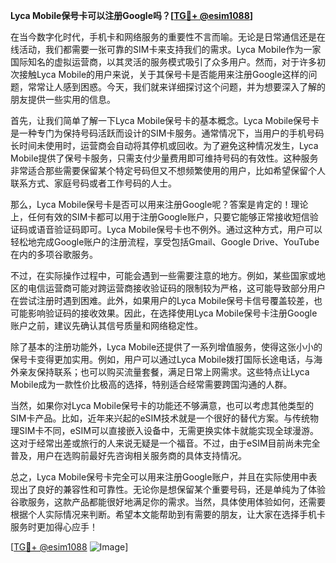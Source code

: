 **Lyca Mobile保号卡可以注册Google吗？[[TG💪+ @esim1088](https://t.me/s/esim1088)]**

在当今数字化时代，手机卡和网络服务的重要性不言而喻。无论是日常通信还是在线活动，我们都需要一张可靠的SIM卡来支持我们的需求。Lyca Mobile作为一家国际知名的虚拟运营商，以其灵活的服务模式吸引了众多用户。然而，对于许多初次接触Lyca Mobile的用户来说，关于其保号卡是否能用来注册Google这样的问题，常常让人感到困惑。今天，我们就来详细探讨这个问题，并为想要深入了解的朋友提供一些实用的信息。

首先，让我们简单了解一下Lyca Mobile保号卡的基本概念。Lyca Mobile保号卡是一种专门为保持号码活跃而设计的SIM卡服务。通常情况下，当用户的手机号码长时间未使用时，运营商会自动将其停机或回收。为了避免这种情况发生，Lyca Mobile提供了保号卡服务，只需支付少量费用即可维持号码的有效性。这种服务非常适合那些需要保留某个特定号码但又不想频繁使用的用户，比如希望保留个人联系方式、家庭号码或者工作号码的人士。

那么，Lyca Mobile保号卡是否可以用来注册Google呢？答案是肯定的！理论上，任何有效的SIM卡都可以用于注册Google账户，只要它能够正常接收短信验证码或语音验证码即可。Lyca Mobile保号卡也不例外。通过这种方式，用户可以轻松地完成Google账户的注册流程，享受包括Gmail、Google Drive、YouTube在内的多项谷歌服务。

不过，在实际操作过程中，可能会遇到一些需要注意的地方。例如，某些国家或地区的电信运营商可能对跨运营商接收验证码的限制较为严格，这可能导致部分用户在尝试注册时遇到困难。此外，如果用户的Lyca Mobile保号卡信号覆盖较差，也可能影响验证码的接收效果。因此，在选择使用Lyca Mobile保号卡注册Google账户之前，建议先确认其信号质量和网络稳定性。

除了基本的注册功能外，Lyca Mobile还提供了一系列增值服务，使得这张小小的保号卡变得更加实用。例如，用户可以通过Lyca Mobile拨打国际长途电话，与海外亲友保持联系；也可以购买流量套餐，满足日常上网需求。这些特点让Lyca Mobile成为一款性价比极高的选择，特别适合经常需要跨国沟通的人群。

当然，如果你对Lyca Mobile保号卡的功能还不够满意，也可以考虑其他类型的SIM卡产品。比如，近年来兴起的eSIM技术就是一个很好的替代方案。与传统物理SIM卡不同，eSIM可以直接嵌入设备中，无需更换实体卡就能实现全球漫游。这对于经常出差或旅行的人来说无疑是一个福音。不过，由于eSIM目前尚未完全普及，用户在选购前最好先咨询相关服务商的具体支持情况。

总之，Lyca Mobile保号卡完全可以用来注册Google账户，并且在实际使用中表现出了良好的兼容性和可靠性。无论你是想保留某个重要号码，还是单纯为了体验谷歌服务，这款产品都能很好地满足你的需求。当然，具体使用体验如何，还需要根据个人实际情况来判断。希望本文能帮助到有需要的朋友，让大家在选择手机卡服务时更加得心应手！

[[TG💪+ @esim1088](https://t.me/s/esim1088) ![Image](https://i.postimg.cc/4NQfJmqS/Snipaste-2025-05-13-00-14-12.png)]